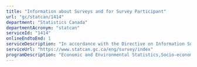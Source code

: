 ```yaml
---
title: "Information about Surveys and for Survey Participant"
url: "gc/statcan/1414"
department: "Statistics Canada"
departmentAcronym: "statcan"
serviceId: "1414"
onlineEndtoEnd: 1
serviceDescription: "In accordance with the Directive on Information Survey Respondents and as a best practice in the conduct of surveys, Statistics Canada supports providing all survey participants with key information about the survey, permitting them to understand the purpose of the survey, uses of the information collected, the legal authority under which it is collected, and what is required of them. The Information for Survey Participants' portal provides information about  surveys in collection, answers frequently asked questions, addresses specific questions on business surveys and social surveys, and includes videos and other content designed to explain the survey process and to convey the importance of survey participation."
serviceUrl: "https://www.statcan.gc.ca/eng/survey/index"
programDescription: "Economic and Environmental Statistics,Socio-economic Statistics,Censuses"
---
```

